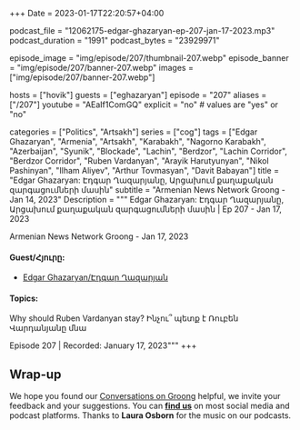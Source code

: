 +++
Date = 2023-01-17T22:20:57+04:00

podcast_file = "12062175-edgar-ghazaryan-ep-207-jan-17-2023.mp3"
podcast_duration = "1991"
podcast_bytes = "23929971"

episode_image = "img/episode/207/thumbnail-207.webp"
episode_banner = "img/episode/207/banner-207.webp"
images = ["img/episode/207/banner-207.webp"]

hosts = ["hovik"]
guests = ["eghazaryan"]
episode = "207"
aliases = ["/207"]
youtube = "AEaIf1ComGQ"
explicit = "no" # values are "yes" or "no"

categories = ["Politics", "Artsakh"]
series = ["cog"]
tags = ["Edgar Ghazaryan", "Armenia", "Artsakh", "Karabakh", "Nagorno Karabakh", "Azerbaijan", "Syunik", "Blockade", "Lachin", "Berdzor", "Lachin Corridor", "Berdzor Corridor", "Ruben Vardanyan", "Arayik Harutyunyan", "Nikol Pashinyan", "Ilham Aliyev", "Arthur Tovmasyan", "Davit Babayan"]
title = "Edgar Ghazaryan: Էդգար Ղազարյանը, Արցախում քաղաքական զարգացումների մասին"
subtitle = "Armenian News Network Groong - Jan 14, 2023"
Description = """
Edgar Ghazaryan: Էդգար Ղազարյանը, Արցախում քաղաքական զարգացումների մասին | Ep 207 - Jan 17, 2023

Armenian News Network Groong - Jan 17, 2023

#### Guest/Հյուրը:
* [Edgar Ghazaryan/Էդգար Ղազարյան](/guest/eghazaryan)

#### Topics:

Why should Ruben Vardanyan stay?
Ինչու՞ պետք է Ռուբեն Վարդանյանը մնա

Episode 207 | Recorded: January 17, 2023"""
+++



## Wrap-up

We hope you found our [Conversations on Groong](/series/cog/) helpful, we invite your feedback and your suggestions. You can [**find us**](https://linktr.ee/groong) on most social media and podcast platforms. Thanks to **Laura Osborn** for the music on our podcasts.
